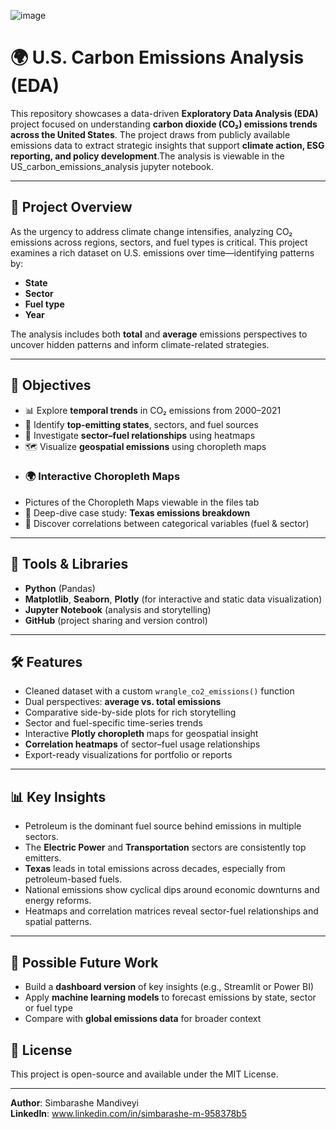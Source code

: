 

![image](https://github.com/user-attachments/assets/bc847ee3-9b45-493d-ba7d-3edc08037634)


# 🌍 U.S. Carbon Emissions Analysis (EDA)

This repository showcases a data-driven **Exploratory Data Analysis (EDA)** project focused on understanding **carbon dioxide (CO₂) emissions trends across the United States**. The project draws from publicly available emissions data to extract strategic insights that support **climate action, ESG reporting, and policy development**.The analysis is viewable in the US_carbon_emissions_analysis jupyter notebook.

---

## 📌 Project Overview

As the urgency to address climate change intensifies, analyzing CO₂ emissions across regions, sectors, and fuel types is critical. This project examines a rich dataset on U.S. emissions over time—identifying patterns by:

- **State**
- **Sector**
- **Fuel type**
- **Year**

The analysis includes both **total** and **average** emissions perspectives to uncover hidden patterns and inform climate-related strategies.

---

## 🎯 Objectives

- 📊 Explore **temporal trends** in CO₂ emissions from 2000–2021  
- 🧭 Identify **top-emitting states**, sectors, and fuel sources  
- 🔎 Investigate **sector–fuel relationships** using heatmaps  
- 🗺️ Visualize **geospatial emissions** using choropleth maps
-  ### 🌍 Interactive Choropleth Maps
-  Pictures of the Choropleth Maps viewable in the files tab
- 📌 Deep-dive case study: **Texas emissions breakdown**  
- 🧩 Discover correlations between categorical variables (fuel & sector)

---
## 🧰 Tools & Libraries

- **Python** (Pandas)
- **Matplotlib**, **Seaborn**, **Plotly** (for interactive and static data visualization)
- **Jupyter Notebook** (analysis and storytelling)
- **GitHub** (project sharing and version control)
---

## 🛠️ Features

- Cleaned dataset with a custom `wrangle_co2_emissions()` function  
- Dual perspectives: **average vs. total emissions**  
- Comparative side-by-side plots for rich storytelling  
- Sector and fuel-specific time-series trends  
- Interactive **Plotly choropleth** maps for geospatial insight  
- **Correlation heatmaps** of sector–fuel usage relationships  
- Export-ready visualizations for portfolio or reports
---

## 📊 Key Insights

- Petroleum is the dominant fuel source behind emissions in multiple sectors.
- The **Electric Power** and **Transportation** sectors are consistently top emitters.
- **Texas** leads in total emissions across decades, especially from petroleum-based fuels.
- National emissions show cyclical dips around economic downturns and energy reforms.
- Heatmaps and correlation matrices reveal sector-fuel relationships and spatial patterns.
---

## 📌 Possible Future Work

- Build a **dashboard version** of key insights (e.g., Streamlit or Power BI)
- Apply **machine learning models** to forecast emissions by state, sector or fuel type
- Compare with **global emissions data** for broader context

## 📄 License

This project is open-source and available under the MIT License.

---

**Author**: Simbarashe Mandiveyi  
**LinkedIn**: www.linkedin.com/in/simbarashe-m-958378b5  
